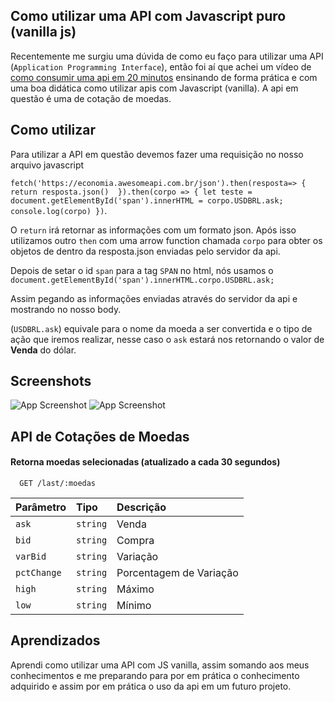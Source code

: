 
## Como utilizar uma API com Javascript puro (vanilla js)

Recentemente me surgiu uma dúvida de como eu faço para utilizar uma API (`Application Programming Interface`), então foi aí que achei um vídeo de [como consumir uma api em 20 minutos](https://youtu.be/IDG6EOXYAq8) ensinando de forma prática e com uma boa didática como utilizar apis com Javascript (vanilla).
A api em questão é uma de cotação de moedas.


## Como utilizar

Para utilizar a API em questão devemos fazer uma requisição no nosso arquivo javascript 

`fetch('https://economia.awesomeapi.com.br/json').then(resposta=> {
return resposta.json() 
}).then(corpo => {
  let teste = document.getElementById('span').innerHTML = corpo.USDBRL.ask;
  console.log(corpo)
})`.

O `return` irá retornar as informações com um formato json.
Após isso utilizamos outro `then` com uma arrow function chamada `corpo` para obter os objetos de dentro da resposta.json enviadas pelo servidor da api.

Depois de setar o id `span` para a tag `SPAN` no html, nós usamos o
 `document.getElementById('span').innerHTML.corpo.USDBRL.ask;`

Assim pegando as informações enviadas através do servidor da api e mostrando no nosso body.

(`USDBRL.ask`) equivale para o nome da moeda a ser convertida e o tipo de ação que iremos realizar, nesse caso o `ask` estará nos retornando o valor de **Venda** do dólar.


## Screenshots

![App Screenshot](https://photos.app.goo.gl/EWcjgHiTG3iGBC2J8)
![App Screenshot]()


## API de Cotações de Moedas

#### Retorna moedas selecionadas (atualizado a cada 30 segundos)


```http
  GET /last/:moedas
```

| Parâmetro   | Tipo       | Descrição                           |
| :---------- | :--------- | :---------------------------------- |
| `ask` | `string` | Venda |
| `bid` | `string` | Compra |
| `varBid` | `string` | Variação |
|`pctChange` | `string`| Porcentagem de Variação |
|`high` |`string`| Máximo |
|`low` | `string` | Mínimo|

## Aprendizados

Aprendi como utilizar uma API com JS vanilla, assim somando aos meus conhecimentos e me preparando para por em prática o conhecimento adquirido e assim por em prática o uso da api em um futuro projeto.


